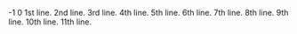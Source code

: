 -1
0
1st line.
2nd line.
3rd line.
4th line.
5th line.
6th line.
7th line.
8th line.
9th line.
10th line.
11th line.
